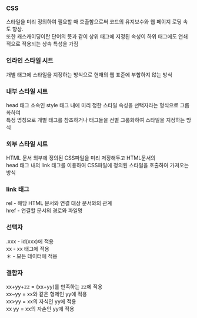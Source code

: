 ### CSS

스타일을 미리 정의하여 필요할 때 호출함으로써 코드의 유지보수와 웹 페이지 로딩 속도 향상.  
또한 캐스캐이딩이란 단어의 뜻과 같이 상위 태그에 지정된 속성이 하위 태그에도 연쇄적으로
적용되는 상속 특성을 가짐  

### 인라인 스타일 시트

개별 태그에 스타일을 지정하는 방식으로 현재의 웹 표준에 부합하지 않는 방식  

### 내부 스타일 시트 

head 태그 소속인 style 태그 내에 미리 정한 스타일 속성을 선택자라는 형식으로 그룹화하여  
특정 명칭으로 개별 태그를 참조하거나 태그들을 선별 그룹화하여 스타일을 지정하는 방식  

### 외부 스타일 시트 

HTML 문서 외부에 정의된 CSS파일을 미리 저장해두고 HTML문서의  
head 태그 내의 link 태그를 이용하여 CSS파일에 정의된 스타일을 호출하여 가져오는 방식  
  
### link 태그

rel - 해당 HTML 문서와 연결 대상 문서와의 관계  
href - 연결할 문서의 경로와 파일명  

### 선택자

.xxx - id(xxx)에 적용  
xx - xx 태그에 적용  
＊ - 모든 데이터에 적용

### 결합자

xx+yy+zz = (xx+yy)를 만족하는 zz에 적용   
xx~yy = xx와 같은 형제인 yy에 적용    
xx>yy = xx의 자식인 yy에 적용  
xx yy = xx의 자손인 yy에 적용  


